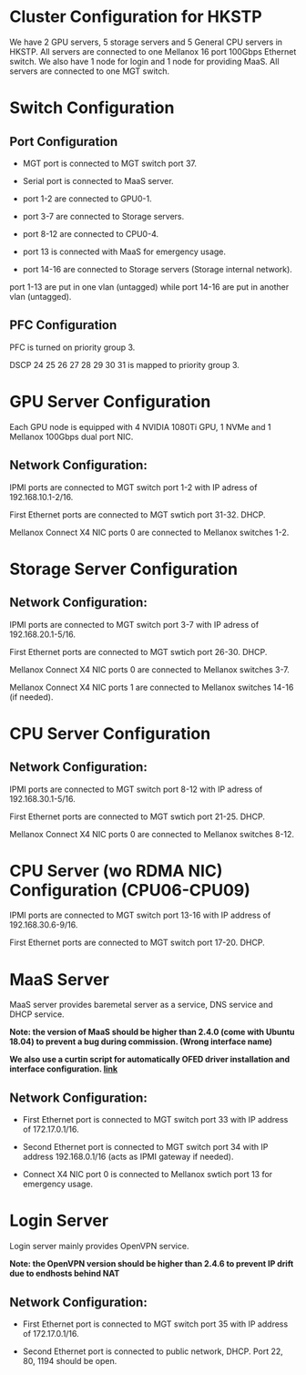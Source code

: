 # Cluster Configuration for HKSTP

We have 2 GPU servers, 5 storage servers and 5 General CPU servers in HKSTP. All servers are connected to one Mellanox 16 port 100Gbps Ethernet switch. We also have 1 node for login and 1 node for providing MaaS. All servers are connected to one MGT switch.

# Switch Configuration

## Port Configuration

* MGT port is connected to MGT switch port 37.

* Serial port is connected to MaaS server.

* port 1-2 are connected to GPU0-1.

* port 3-7 are connected to Storage servers.

* port 8-12 are connected to CPU0-4. 

* port 13 is connected with MaaS for emergency usage.

* port 14-16 are connected to Storage servers (Storage internal network).

port 1-13 are put in one vlan (untagged) while port 14-16 are put in another vlan (untagged).

## PFC Configuration

PFC is turned on priority group 3.

DSCP 24 25 26 27 28 29 30 31 is mapped to priority group 3.

# GPU Server Configuration

Each GPU node is equipped with 4 NVIDIA 1080Ti GPU, 1 NVMe and 1 Mellanox 100Gbps dual port NIC. 

## Network Configuration:

IPMI ports are connected to MGT switch port 1-2 with IP adress of 192.168.10.1-2/16.

First Ethernet ports are connected to MGT swtich port 31-32. DHCP.

Mellanox Connect X4 NIC ports 0 are connected to Mellanox switches 1-2.

# Storage Server Configuration

## Network Configuration:

IPMI ports are connected to MGT switch port 3-7 with IP adress of 192.168.20.1-5/16.

First Ethernet ports are connected to MGT swtich port 26-30. DHCP.

Mellanox Connect X4 NIC ports 0 are connected to Mellanox switches 3-7.

Mellanox Connect X4 NIC ports 1 are connected to Mellanox switches 14-16 (if needed).

# CPU Server Configuration

## Network Configuration:

IPMI ports are connected to MGT switch port 8-12 with IP adress of 192.168.30.1-5/16.

First Ethernet ports are connected to MGT swtich port 21-25. DHCP.

Mellanox Connect X4 NIC ports 0 are connected to Mellanox switches 8-12.

# CPU Server (wo RDMA NIC) Configuration (CPU06-CPU09)

IPMI ports are connected to MGT switch port 13-16 with IP address of 192.168.30.6-9/16.

First Ethernet ports are connected to MGT switch port 17-20. DHCP.

# MaaS Server

MaaS server provides baremetal server as a service, DNS service and DHCP service.

<b> Note: the version of MaaS should be higher than 2.4.0 (come with Ubuntu 18.04) to prevent a bug during commission. (Wrong interface name) </b>

<b> We also use a curtin script for automatically OFED driver installation and interface configuration. [link](https://raw.githubusercontent.com/HKUST-SING/Equipment-SINGLab/master/maas/curtin_userdata_ubuntu_amd64_generic_xenial) </b>

## Network Configuration:

* First Ethernet port is connected to MGT switch port 33 with IP address of 172.17.0.1/16.

* Second Ethernet port is connected to MGT switch port 34 with IP address 192.168.0.1/16 (acts as IPMI gateway if needed).

* Connect X4 NIC port 0 is connected to Mellanox swtich port 13 for emergency usage.

# Login Server

Login server mainly provides OpenVPN service.

<b> Note: the OpenVPN version should be higher than 2.4.6 to prevent IP drift due to endhosts behind NAT </b>

## Network Configuration:

* First Ethernet port is connected to MGT switch port 35 with IP address of 172.17.0.1/16.

* Second Ethernet port is connected to public network, DHCP. Port 22, 80, 1194 should be open.

